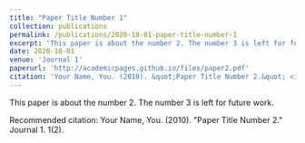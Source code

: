 ```yaml
---
title: "Paper Title Number 1"
collection: publications
permalink: /publications/2020-10-01-paper-title-number-1
excerpt: 'This paper is about the number 2. The number 3 is left for future work.'
date: 2020-10-01
venue: 'Journal 1'
paperurl: 'http://academicpages.github.io/files/paper2.pdf'
citation: 'Your Name, You. (2010). &quot;Paper Title Number 2.&quot; <i>Journal 1</i>. 1(2).'
---
```



This paper is about the number 2. The number 3 is left for future work.

Recommended citation: Your Name, You. (2010). "Paper Title Number 2." Journal 1. 1(2).


